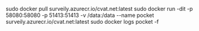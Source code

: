 sudo docker pull surveily.azurecr.io/cvat.net:latest
sudo docker run -dit -p 58080:58080 -p 51413:51413 -v /data:/data --name pocket surveily.azurecr.io/cvat.net:latest
sudo docker logs pocket -f